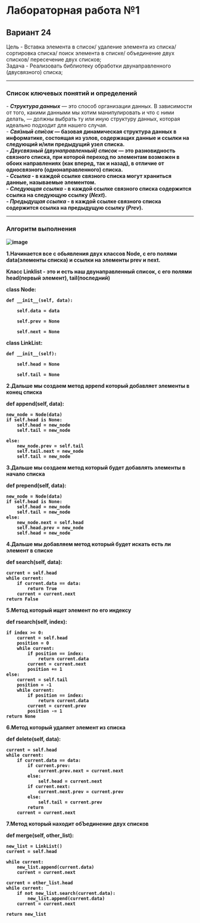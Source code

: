 <h1>Лабораторная работа №1</h1>
<h2>Вариант 24</h2>
Цель - Вставка элемента в список/ удаление элемента из списка/ cортировка списка/ поиск элемента в списке/
объединение двух списков/ пересечение двух списков; <br/>
Задача - Реализовать библиотеку обработки двунаправленного (двусвязного) списка;<br/>
<hr/>
<h3>Список ключевых понятий и определений</h3>
- <b><em>Структура данных</em></b> — это способ организации данных. В зависимости от того, какими данными мы хотим манипулировать и что с ними делать,
— должны выбрать ту или иную структуру данных, которая идеально подходит для нашего случая.<br/>
- <b><em>Свя́зный спи́сок</em> — базовая динамическая структура данных в информатике, состоящая из узлов, содержащих данные и ссылки на следующий и/или предыдущий узел списка.<br/>
- <b><em>Двусвязный (двунаправленный) список</em></b> — это разновидность связного списка, при которой переход по элементам возможен в обоих направлениях (как вперед, так и назад), в отличие от односвязного (однонаправленного) списка.<br/>
- <b><em>Ссылка</em></b> - в каждой ссылке связного списка могут храниться данные, называемые элементом.<br/>
- <b><em>Следующая ссылка</em></b> - в каждой ссылке связного списка содержится ссылка на следующую ссылку (<i>Next</i>).<br/>
- <b><em>Предыдущая ссылка</em></b> - в каждой ссылке связного списка содержится ссылка на предыдущую ссылку (<i>Prev</i>).<br/>
<hr/>
<h3>Алгоритм выполнения</h3>
  
![image](https://github.com/iis-32170x/RPIIS/assets/144939284/8e308fcf-b1ac-4f08-8db7-9f989a6c72a3)

1.Начинается все с обьявления двух классов Node, с его полями data(элементы списка) и ссылки на элементы prev и next.
  
  Класс Linklist - это и есть наш двунаправленный список, с его полями head(первый элемент), tail(последний)
  
  class Node:
  
    def __init__(self, data):
    
        self.data = data
        
        self.prev = None
        
        self.next = None

class LinkList:

    def __init__(self):
    
        self.head = None
        
        self.tail = None

2.Дальше мы создаем метод append который добавляет элементы в конец списка


def append(self, data):

    new_node = Node(data)
    if self.head is None:
        self.head = new_node
        self.tail = new_node
        
    else:
        new_node.prev = self.tail
        self.tail.next = new_node
        self.tail = new_node

3.Дальше мы создаем метод который будет добавлять элементы в начало списка

def prepend(self, data):

    new_node = Node(data)
    if self.head is None:
        self.head = new_node
        self.tail = new_node
    else:
        new_node.next = self.head
        self.head.prev = new_node
        self.head = new_node

4.Дальше мы добавляем метод который будет искать есть ли элемент в списке

def search(self, data):

    current = self.head
    while current:
        if current.data == data:
            return True
        current = current.next
    return False

5.Метод который ищет элемент по его индексу

def rsearch(self, index):

    if index >= 0:
        current = self.head
        position = 0
        while current:
            if position == index:
                return current.data
            current = current.next
            position += 1
    else:
        current = self.tail
        position = -1
        while current:
            if position == index:
                return current.data
            current = current.prev
            position -= 1
    return None

6.Метод который удаляет элемент из списка

def delete(self, data):

    current = self.head
    while current:
        if current.data == data:
            if current.prev:
                current.prev.next = current.next
            else:
                self.head = current.next
            if current.next:
                current.next.prev = current.prev
            else:
                self.tail = current.prev
            return
        current = current.next

7.Метод который находит обЪединение двух списков

def merge(self, other_list):

    new_list = LinkList()
    current = self.head

    while current:
        new_list.append(current.data)
        current = current.next

    current = other_list.head
    while current:
        if not new_list.search(current.data):
            new_list.append(current.data)
        current = current.next

    return new_list
